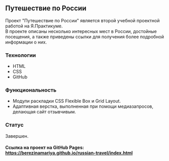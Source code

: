 ## Путешествие по России
Проект "Путешествие по России" является второй учебной проектной работой на Я.Практикуме.  
В проекте описаны несколько интересных мест в России, достойные посещения, а также приведены ссылки для получения более подробной информации о них.  
### Технологии
* HTML
* CSS
* GitHub
### Функциональность
* Модули раскладки CSS Flexible Box и Grid Layout.
* Адаптивная верстка, выполненная при помощи медиазапросов, делающая сайт отзывчивым. 

### Статус
Завершен.

#### Ссылка на проект на GitHub Pages: https://berezinamariya.github.io/russian-travel/index.html
